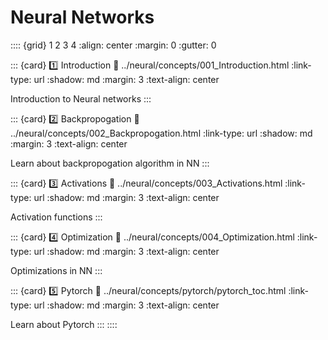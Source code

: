 # Neural Networks

:::: {grid} 1 2 3 4
:align: center
:margin: 0
:gutter: 0

::: {card} 1️⃣ Introduction
:link: ../neural/concepts/001_Introduction.html
:link-type: url
:shadow: md
:margin: 3
:text-align: center

Introduction to Neural networks
:::

::: {card} 2️⃣ Backpropogation
:link: ../neural/concepts/002_Backpropogation.html
:link-type: url
:shadow: md
:margin: 3
:text-align: center

Learn about backpropogation algorithm in NN
:::

::: {card} 3️⃣ Activations
:link: ../neural/concepts/003_Activations.html
:link-type: url
:shadow: md
:margin: 3
:text-align: center

Activation functions
:::

::: {card} 4️⃣ Optimization
:link: ../neural/concepts/004_Optimization.html
:link-type: url
:shadow: md
:margin: 3
:text-align: center

Optimizations in NN
:::

::: {card} 5️⃣ Pytorch
:link: ../neural/concepts/pytorch/pytorch_toc.html
:link-type: url
:shadow: md
:margin: 3
:text-align: center

Learn about Pytorch
:::
::::